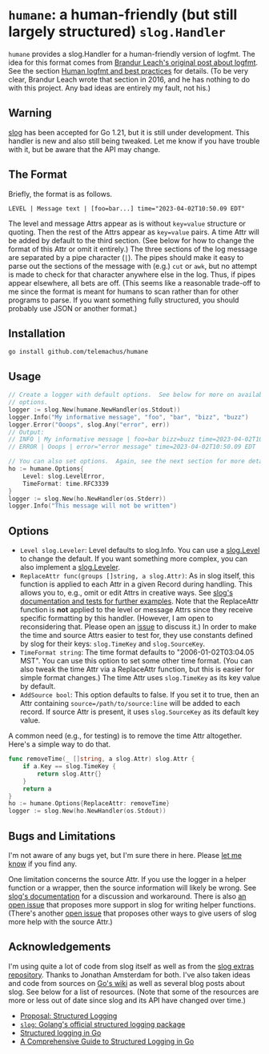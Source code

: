# `humane`: a human-friendly (but still largely structured) `slog.Handler`

`humane` provides a slog.Handler for a human-friendly version of logfmt.  The
idea for this format comes from [Brandur Leach's original post about
logfmt][logfmt].  See the section [Human logfmt and best practices][details]
for details.  (To be very clear, Brandur Leach wrote that section in 2016, and
he has nothing to do with this project.  Any bad ideas are entirely my fault,
not his.)

[logfmt]: https://brandur.org/logfmt
[details]: https://brandur.org/logfmt#human

## Warning

[slog][slogdiscussion] has been accepted for Go 1.21, but it is still under
development.  This handler is new and also still being tweaked.  Let me know
if you have trouble with it, but be aware that the API may change.

[slogdiscussion]: https://github.com/golang/go/issues/56345

## The Format

Briefly, the format is as follows.

```
LEVEL | Message text | [foo=bar...] time="2023-04-02T10:50.09 EDT"
```

The level and message Attrs appear as is without `key=value` structure or
quoting.  Then the rest of the Attrs appear as `key=value` pairs.  A time Attr
will be added by default to the third section.  (See below for how to change
the format of this Attr or omit it entirely.)  The three sections of the log
message are separated by a pipe character (`|`).  The pipes should make it easy
to parse out the sections of the message with (e.g.) `cut` or `awk`, but no
attempt is made to check for that character anywhere else in the log.  Thus, if
pipes appear elsewhere, all bets are off.  (This seems like a reasonable
trade-off to me since the format is meant for humans to scan rather than for
other programs to parse.  If you want something fully structured, you should
probably use JSON or another format.)

## Installation

```
go install github.com/telemachus/humane
```

## Usage

```go
// Create a logger with default options.  See below for more on available
// options.
logger := slog.New(humane.NewHandler(os.Stdout))
logger.Info("My informative message", "foo", "bar", "bizz", "buzz")
logger.Error("Ooops", slog.Any("error", err))
// Output:
// INFO | My informative message | foo=bar bizz=buzz time=2023-04-02T10:50.09 EDT
// ERROR | Ooops | error="error message" time=2023-04-02T10:50.09 EDT

// You can also set options.  Again, see the next section for more details.
ho := humane.Options{
    Level: slog.LevelError,
    TimeFormat: time.RFC3339
}
logger := slog.New(ho.NewHandler(os.Stderr))
logger.Info("This message will not be written")
```

## Options

+ `Level slog.Leveler`: Level defaults to slog.Info.  You can use
  a [slog.Level](https://pkg.go.dev/golang.org/x/exp/slog#Level) to change
  the default.  If you want something more complex, you can also implement
  a [slog.Leveler](https://pkg.go.dev/golang.org/x/exp/slog#Leveler).
+ `ReplaceAttr func(groups []string, a slog.Attr)`: As in slog itself, this
  function is applied to each Attr in a given Record during handling.  This
  allows you to, e.g., omit or edit Attrs in creative ways.  See [slog's
  documentation and tests for further examples](slog).  Note that the
  ReplaceAttr function is **not** applied to the level or message Attrs since
  they receive specific formatting by this handler.  (However, I am open to
  reconsidering that.  Please open an [issue][issue] to discuss it.)  In order
  to make the time and source Attrs easier to test for, they use constants
  defined by slog for their keys: `slog.TimeKey` and `slog.SourceKey`.
+ `TimeFormat string`: The time format defaults to "2006-01-02T03:04.05 MST".
  You can use this option to set some other time format.  (You can also tweak
  the time Attr via a ReplaceAttr function, but this is easier for simple
  format changes.)  The time Attr uses `slog.TimeKey` as its key value by
  default.
+ `AddSource bool`: This option defaults to false.  If you set it to true,
  then an Attr containing `source=/path/to/source:line` will be added to each
  record.  If source Attr is present, it uses `slog.SourceKey` as its default
  key value.

A common need (e.g., for testing) is to remove the time Attr altogether.
Here's a simple way to do that.

```go
func removeTime(_ []string, a slog.Attr) slog.Attr {
    if a.Key == slog.TimeKey {
        return slog.Attr{}
    }
    return a
}
ho := humane.Options{ReplaceAttr: removeTime}
logger := slog.New(ho.NewHandler(os.Stdout))
```

[slog]: https://pkg.go.dev/golang.org/x/exp/slog
[issue]: https://github.com/telemachus/humane/issues

## Bugs and Limitations

I'm not aware of any bugs yet, but I'm sure there in here.  Please [let me
know][issue] if you find any.

One limitation concerns the source Attr.  If you use the logger in a helper
function or a wrapper, then the source information will likely be wrong.  See
[slog's documentation][sourceproblem] for a discussion and workaround.  There
is also [an open issue][sourceissue] that proposes more support in slog for
writing helper functions.  (There's another [open issue][pcissue] that
proposes other ways to give users of slog more help with the source Attr.)

[sourceproblem]: https://pkg.go.dev/golang.org/x/exp/slog#hdr-Wrapping_output_methods
[sourceissue]: https://github.com/golang/go/issues/59145
[pcissue]: https://github.com/golang/go/issues/59280


## Acknowledgements

I'm using quite a lot of code from slog itself as well as from the [slog
extras repository][slogextras].  Thanks to Jonathan Amsterdam for both.  I've
also taken ideas and code from sources on [Go's wiki][wiki] as well as several
blog posts about slog.  See below for a list of resources. (Note that some of
the resources are more or less out of date since slog and its API have changed
over time.)

+ [Proposal: Structured Logging][proposal]
+ [`slog`: Golang's official structured logging package][sobyte]
+ [Structured logging in Go][mrkaran]
+ [A Comprehensive Guide to Structured Logging in Go][betterstack]

[slogextras]: https://github.com/jba/slog
[wiki]: https://github.com/golang/go/wiki/Resources-for-slog
[proposal]: https://go.googlesource.com/proposal/+/master/design/56345-structured-logging.md
[sobyte]: https://www.sobyte.net/post/2022-10/go-slog/
[mrkaran]: https://mrkaran.dev/posts/structured-logging-in-go-with-slog/
[betterstack]: https://betterstack.com/community/guides/logging/logging-in-go/

